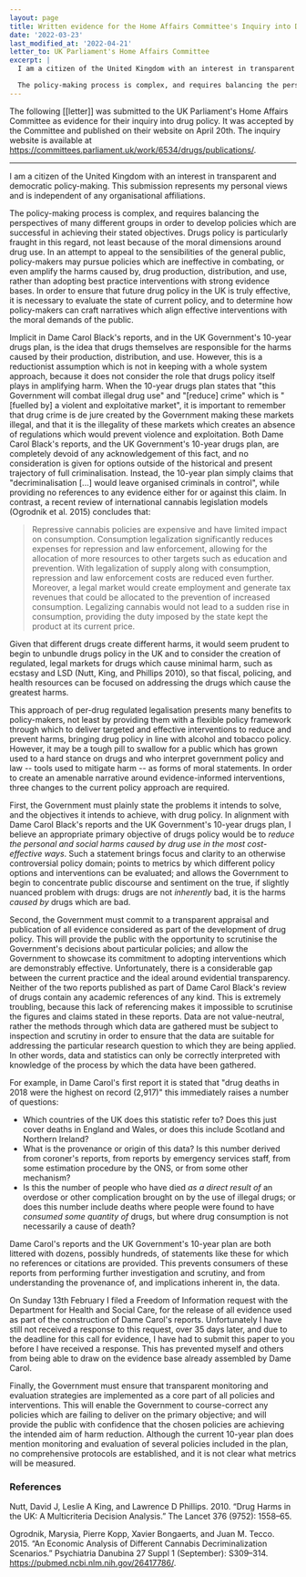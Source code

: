 ```yaml
---
layout: page
title: Written evidence for the Home Affairs Committee's Inquiry into Drug Policy
date: '2022-03-23'
last_modified_at: '2022-04-21'
letter_to: UK Parliament's Home Affairs Committee
excerpt: |
  I am a citizen of the United Kingdom with an interest in transparent and democratic policy-making. This submission represents my personal views and is independent of any organisational affiliations.

  The policy-making process is complex, and requires balancing the perspectives of many different groups in order to develop policies which are successful in achieving their stated objectives. Drugs policy is particularly fraught in this regard, not least because of the moral dimensions around drug use. In an attempt to appeal to the sensibilities of the general public, policy-makers may pursue policies which are ineffective in combating, or even amplify the harms caused by, drug production, distribution, and use, rather than adopting best practice interventions with strong evidence bases. In order to ensure that future drug policy in the UK is truly effective, it is necessary to evaluate the state of current policy, and to determine how policy-makers can craft narratives which align effective interventions with the moral demands of the public.
---
```


The following [[letter]] was submitted to the UK Parliament's Home Affairs Committee as evidence for their inquiry into drug policy. It was accepted by the Committee and published on their website on April 20th. The inquiry website is available at <https://committees.parliament.uk/work/6534/drugs/publications/>.

-----


I am a citizen of the United Kingdom with an interest in transparent and democratic policy-making. This submission represents my personal views and is independent of any organisational affiliations.

The policy-making process is complex, and requires balancing the perspectives of many different groups in order to develop policies which are successful in achieving their stated objectives. Drugs policy is particularly fraught in this regard, not least because of the moral dimensions around drug use. In an attempt to appeal to the sensibilities of the general public, policy-makers may pursue policies which are ineffective in combating, or even amplify the harms caused by, drug production, distribution, and use, rather than adopting best practice interventions with strong evidence bases. In order to ensure that future drug policy in the UK is truly effective, it is necessary to evaluate the state of current policy, and to determine how policy-makers can craft narratives which align effective interventions with the moral demands of the public.

Implicit in Dame Carol Black's reports, and in the UK Government's 10-year drugs plan, is the idea that drugs themselves are responsible for the harms caused by their production, distribution, and use. However, this is a reductionist assumption which is not in keeping with a whole system approach, because it does not consider the role that drugs policy itself plays in amplifying harm. When the 10-year drugs plan states that "this Government will combat illegal drug use" and "[reduce] crime" which is "[fuelled by] a violent and exploitative market", it is important to remember that drug crime is de jure created by the Government making these markets illegal, and that it is the illegality of these markets which creates an absence of regulations which would prevent violence and exploitation. Both Dame Carol Black's reports, and the UK Government's 10-year drugs plan, are completely devoid of any acknowledgement of this fact, and no consideration is given for options outside of the historical and present trajectory of full criminalisation. Instead, the 10-year plan simply claims that "decriminalisation [...] would leave organised criminals in control", while providing no references to any evidence either for or against this claim. In contrast, a recent review of international cannabis legislation models (Ogrodnik et al. 2015) concludes that:

> Repressive cannabis policies are expensive and have limited impact on consumption. Consumption legalization significantly reduces expenses for repression and law enforcement, allowing for the allocation of more resources to other targets such as education and prevention. With legalization of supply along with consumption, repression and law enforcement costs are reduced even further. Moreover, a legal market would create employment and generate tax revenues that could be allocated to the prevention of increased consumption. Legalizing cannabis would not lead to a sudden rise in consumption, providing the duty imposed by the state kept the product at its current price.

Given that different drugs create different harms, it would seem prudent to begin to unbundle drugs policy in the UK and to consider the creation of regulated, legal markets for drugs which cause minimal harm, such as ecstasy and LSD (Nutt, King, and Phillips 2010), so that fiscal, policing, and health resources can be focused on addressing the drugs which cause the greatest harms.

This approach of per-drug regulated legalisation presents many benefits to policy-makers, not least by providing them with a flexible policy framework through which to deliver targeted and effective interventions to reduce and prevent harms, bringing drug policy in line with alcohol and tobacco policy. However, it may be a tough pill to swallow for a public which has grown used to a hard stance on drugs and who interpret government policy and law -- tools used to mitigate harm -- as forms of moral statements. In order to create an amenable narrative around evidence-informed interventions, three changes to the current policy approach are required.

First, the Government must plainly state the problems it intends to solve, and the objectives it intends to achieve, with drug policy. In alignment with Dame Carol Black's reports and the UK Government's 10-year drugs plan, I believe an appropriate primary objective of drugs policy would be to _reduce the personal and social harms caused by drug use in the most cost-effective ways_. Such a statement brings focus and clarity to an otherwise controversial policy domain; points to metrics by which different policy options and interventions can be evaluated; and allows the Government to begin to concentrate public discourse and sentiment on the true, if slightly nuanced problem with drugs: drugs are not _inherently_ bad, it is the harms _caused by_ drugs which are bad.

Second, the Government must commit to a transparent appraisal and publication of all evidence considered as part of the development of drug policy. This will provide the public with the opportunity to scrutinise the Government's decisions about particular policies; and allow the Government to showcase its commitment to adopting interventions which are demonstrably effective. Unfortunately, there is a considerable gap between the current practice and the ideal around evidential transparency. Neither of the two reports published as part of Dame Carol Black's review of drugs contain any academic references of any kind. This is extremely troubling, because this lack of referencing makes it impossible to scrutinise the figures and claims stated in these reports. Data are not value-neutral, rather the methods through which data are gathered must be subject to inspection and scrutiny in order to ensure that the data are suitable for addressing the particular research question to which they are being applied. In other words, data and statistics can only be correctly interpreted with knowledge of the process by which the data have been gathered.

For example, in Dame Carol's first report it is stated that "drug deaths in 2018 were the highest on record (2,917)" this immediately raises a number of questions:

* Which countries of the UK does this statistic refer to? Does this just cover deaths in England and Wales, or does this include Scotland and Northern Ireland?
* What is the provenance or origin of this data? Is this number derived from coroner's reports, from reports by emergency services staff, from some estimation procedure by the ONS, or from some other mechanism?
* Is this the number of people who have died _as a direct result of_ an overdose or other complication brought on by the use of illegal drugs; or does this number include deaths where people were found to have _consumed some quantity of_ drugs, but where drug consumption is not necessarily a cause of death?

Dame Carol's reports and the UK Government's 10-year plan are both littered with dozens, possibly hundreds, of statements like these for which no references or citations are provided. This prevents consumers of these reports from performing further investigation and scrutiny, and from understanding the provenance of, and implications inherent in, the data.

On Sunday 13th February I filed a Freedom of Information request with the Department for Health and Social Care, for the release of all evidence used as part of the construction of Dame Carol's reports. Unfortunately I have still not received a response to this request, over 35 days later, and due to the deadline for this call for evidence, I have had to submit this paper to you before I have received a response. This has prevented myself and others from being able to draw on the evidence base already assembled by Dame Carol.

Finally, the Government must ensure that transparent monitoring and evaluation strategies are implemented as a core part of all policies and interventions. This will enable the Government to course-correct any policies which are failing to deliver on the primary objective; and will provide the public with confidence that the chosen policies are achieving the intended aim of harm reduction. Although the current 10-year plan does mention monitoring and evaluation of several policies included in the plan, no comprehensive protocols are established, and it is not clear what metrics will be measured.

### References

Nutt, David J, Leslie A King, and Lawrence D Phillips. 2010. “Drug Harms in the UK: A Multicriteria Decision Analysis.” The Lancet 376 (9752): 1558–65.

Ogrodnik, Marysia, Pierre Kopp, Xavier Bongaerts, and Juan M. Tecco. 2015. “An Economic Analysis of Different Cannabis Decriminalization Scenarios.” Psychiatria Danubina 27 Suppl 1 (September): S309–314. <https://pubmed.ncbi.nlm.nih.gov/26417786/>.
